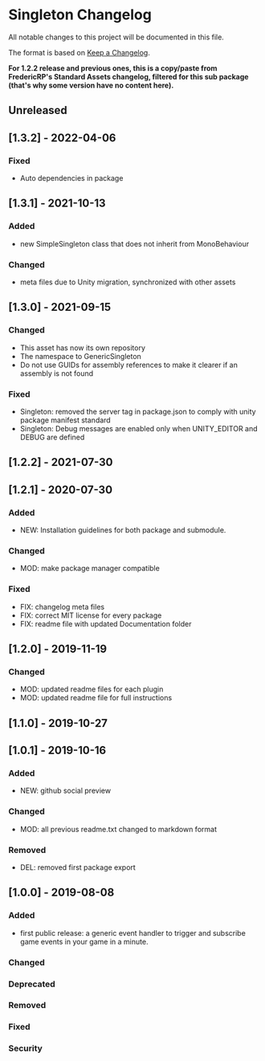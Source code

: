 # Singleton Changelog
All notable changes to this project will be documented in this file.

The format is based on [Keep a Changelog](https://keepachangelog.com/en/1.0.0/).

**For 1.2.2 release and previous ones, this is a copy/paste from FredericRP's Standard Assets changelog, filtered for this sub package (that's why some version have no content here).**

## Unreleased

## [1.3.2] - 2022-04-06

### Fixed
- Auto dependencies in package

## [1.3.1] - 2021-10-13

### Added
- new SimpleSingleton class that does not inherit from MonoBehaviour

### Changed
- meta files due to Unity migration, synchronized with other assets

## [1.3.0] - 2021-09-15

### Changed
- This asset has now its own repository
- The namespace to GenericSingleton
- Do not use GUIDs for assembly references to make it clearer if an assembly is not found

### Fixed
- Singleton: removed the server tag in package.json to comply with unity package manifest standard
- Singleton: Debug messages are enabled only when UNITY_EDITOR and DEBUG are defined

## [1.2.2] - 2021-07-30

## [1.2.1] - 2020-07-30

### Added
- NEW: Installation guidelines for both package and submodule.

### Changed
- MOD: make package manager compatible

### Fixed
- FIX: changelog meta files
- FIX: correct MIT license for every package
- FIX: readme file with updated Documentation folder

## [1.2.0] - 2019-11-19

### Changed
- MOD: updated readme files for each plugin
- MOD: updated readme file for full instructions

## [1.1.0] - 2019-10-27

## [1.0.1] - 2019-10-16

### Added
- NEW: github social preview

### Changed
- MOD: all previous readme.txt changed to markdown format

### Removed
- DEL: removed first package export

## [1.0.0] - 2019-08-08

### Added
- first public release: a generic event handler to trigger and subscribe game events in your game in a minute.

### Changed

### Deprecated

### Removed

### Fixed

### Security
